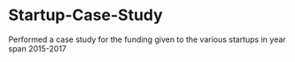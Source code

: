 # Startup-Case-Study
Performed a case study for the funding given to the various startups in year span 2015-2017
